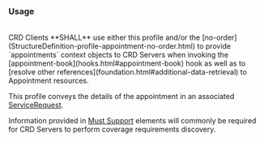<!--- Text entered into this file will appear at the top of the profiles page before the Formal Views of the profile content. -->

### Usage
<br/>
CRD Clients **SHALL** use either this profile and/or the [no-order](StructureDefinition-profile-appointment-no-order.html) to provide `appointments` context objects to CRD Servers when invoking the [appointment-book](hooks.html#appointment-book) hook as well as to [resolve other references](foundation.html#additional-data-retrieval) to Appointment resources.

This profile conveys the details of the appointment in an associated [ServiceRequest](StructureDefinition-profile-servicerequest.html).

Information provided in [Must Support]({{site.data.fhir.path}}profiling.html#mustsupport) elements will commonly be required for CRD Servers to perform coverage requirements discovery.
<br/>
